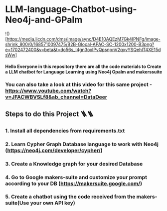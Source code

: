 # LLM-language-Chatbot-using-Neo4j-and-GPalm

!()[https://media.licdn.com/dms/image/sync/D4E10AQEzM7Gk4IPNFg/image-shrink_800/0/1685710097475/B2B-Glocal-APAC-SC-1200x1200-B3png?e=1702472400&v=beta&t=do56s_l4gn3oxIPvQpsnpnV2qxvYSQehlT4XE15dsWw]


#### Hello Everyone in this repository there are all the code materials to Create a LLM chatbot for Language Learning using Neo4j Gpalm and makerssuite
### You can also take a look at this video for this same project - https://www.youtube.com/watch?v=JFACWBVSLf8&ab_channel=DataDeer

## Steps to do this Project 🪜🪜

### 1. Install all dependencies from requirements.txt
### 2. Learn Cypher Graph Database language to work with Neo4j (https://neo4j.com/developer/cypher/)
### 3. Create a Knowledge graph for your desired Database
### 4. Go to Google makers-suite and customize your prompt according to your DB (https://makersuite.google.com/)
### 5. Create a chatbot using the code received from the makers-suite(Use your own API key)
